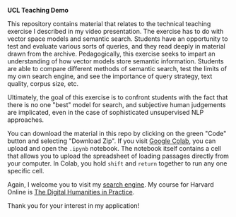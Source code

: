 **UCL Teaching Demo**

This repository contains material that relates to the technical teaching exercise I described in my video presentation. The exercise has to do with vector space models and semantic search. Students have an opportunity to test and evaluate various sorts of queries, and they read deeply in material drawn from the archive. Pedagogically, this exercise seeks to impart an understanding of how vector models store semantic information. Students are able to compare different methods of semantic search, test the limits of my own search engine, and see the importance of query strategy, text quality, corpus size, etc.  

Ultimately, the goal of this exercise is to confront students with the fact that there is no one "best" model for search, and subjective human judgements are implicated, even in the case of sophisticated unsupervised NLP approaches.

You can download the material in this repo by clicking on the green "Code" button and selecting "Download Zip". If you visit [Google Colab](https://colab.google/), you can upload and open the `.ipynb` notebook. The notebook itself contains a cell that allows you to upload the spreadsheet of loading passages directly from your computer. In Colab, you hold `shift` and `return` together to run any one specific cell.

Again, I welcome you to visit my [search engine](https://conceptsearch.fas.harvard.edu/).
My course for Harvard Online is [The Digital Humanities in Practice](https://pll.harvard.edu/course/digital-humanities-practice-research-questions-results).

Thank you for your interest in my application!
